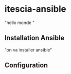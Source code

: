 # itescia-ansible
"hello monde "
 
## Installation Ansible
"on va installer ansible"
## Configuration

